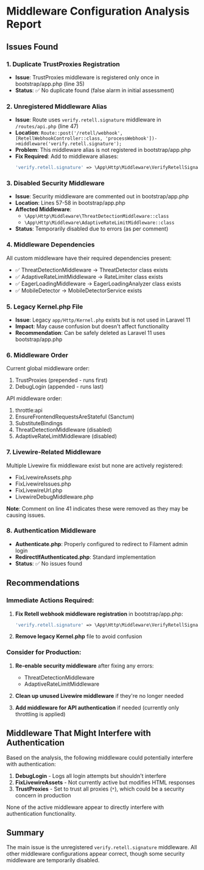 # Middleware Configuration Analysis Report

## Issues Found

### 1. **Duplicate TrustProxies Registration**
- **Issue**: TrustProxies middleware is registered only once in bootstrap/app.php (line 35)
- **Status**: ✅ No duplicate found (false alarm in initial assessment)

### 2. **Unregistered Middleware Alias**
- **Issue**: Route uses `verify.retell.signature` middleware in `/routes/api.php` (line 47)
- **Location**: `Route::post('/retell/webhook', [RetellWebhookController::class, 'processWebhook'])->middleware('verify.retell.signature');`
- **Problem**: This middleware alias is not registered in bootstrap/app.php
- **Fix Required**: Add to middleware aliases:
  ```php
  'verify.retell.signature' => \App\Http\Middleware\VerifyRetellSignature::class,
  ```

### 3. **Disabled Security Middleware**
- **Issue**: Security middleware are commented out in bootstrap/app.php
- **Location**: Lines 57-58 in bootstrap/app.php
- **Affected Middleware**:
  - `\App\Http\Middleware\ThreatDetectionMiddleware::class`
  - `\App\Http\Middleware\AdaptiveRateLimitMiddleware::class`
- **Status**: Temporarily disabled due to errors (as per comment)

### 4. **Middleware Dependencies**
All custom middleware have their required dependencies present:
- ✅ ThreatDetectionMiddleware → ThreatDetector class exists
- ✅ AdaptiveRateLimitMiddleware → RateLimiter class exists
- ✅ EagerLoadingMiddleware → EagerLoadingAnalyzer class exists
- ✅ MobileDetector → MobileDetectorService exists

### 5. **Legacy Kernel.php File**
- **Issue**: Legacy `app/Http/Kernel.php` exists but is not used in Laravel 11
- **Impact**: May cause confusion but doesn't affect functionality
- **Recommendation**: Can be safely deleted as Laravel 11 uses bootstrap/app.php

### 6. **Middleware Order**
Current global middleware order:
1. TrustProxies (prepended - runs first)
2. DebugLogin (appended - runs last)

API middleware order:
1. throttle:api
2. EnsureFrontendRequestsAreStateful (Sanctum)
3. SubstituteBindings
4. ThreatDetectionMiddleware (disabled)
5. AdaptiveRateLimitMiddleware (disabled)

### 7. **Livewire-Related Middleware**
Multiple Livewire fix middleware exist but none are actively registered:
- FixLivewireAssets.php
- FixLivewireIssues.php
- FixLivewireUrl.php
- LivewireDebugMiddleware.php

**Note**: Comment on line 41 indicates these were removed as they may be causing issues.

### 8. **Authentication Middleware**
- **Authenticate.php**: Properly configured to redirect to Filament admin login
- **RedirectIfAuthenticated.php**: Standard implementation
- **Status**: ✅ No issues found

## Recommendations

### Immediate Actions Required:
1. **Fix Retell webhook middleware registration** in bootstrap/app.php:
   ```php
   'verify.retell.signature' => \App\Http\Middleware\VerifyRetellSignature::class,
   ```

2. **Remove legacy Kernel.php** file to avoid confusion

### Consider for Production:
1. **Re-enable security middleware** after fixing any errors:
   - ThreatDetectionMiddleware
   - AdaptiveRateLimitMiddleware

2. **Clean up unused Livewire middleware** if they're no longer needed

3. **Add middleware for API authentication** if needed (currently only throttling is applied)

## Middleware That Might Interfere with Authentication

Based on the analysis, the following middleware could potentially interfere with authentication:

1. **DebugLogin** - Logs all login attempts but shouldn't interfere
2. **FixLivewireAssets** - Not currently active but modifies HTML responses
3. **TrustProxies** - Set to trust all proxies (`*`), which could be a security concern in production

None of the active middleware appear to directly interfere with authentication functionality.

## Summary
The main issue is the unregistered `verify.retell.signature` middleware. All other middleware configurations appear correct, though some security middleware are temporarily disabled.